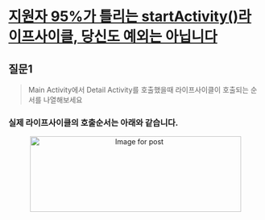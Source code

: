 # [지원자 95%가 틀리는 startActivity()라이프사이클, 당신도 예외는 아닙니다](https://medium.com/%EB%B0%95%EC%83%81%EA%B6%8C%EC%9D%98-%EC%82%BD%EC%A7%88%EB%B8%94%EB%A1%9C%EA%B7%B8/%EC%A7%80%EC%9B%90%EC%9E%90-95-%EA%B0%80-%ED%8B%80%EB%A6%AC%EB%8A%94-startactivity-%EB%9D%BC%EC%9D%B4%ED%94%84%EC%82%AC%EC%9D%B4%ED%81%B4-%EB%8B%B9%EC%8B%A0%EB%8F%84-%EC%98%88%EC%99%B8%EB%8A%94-%EC%95%84%EB%8B%99%EB%8B%88%EB%8B%A4-ed0947a48d6)

## 질문1
> Main Activity에서 Detail Activity를 호출했을때
라이프사이클이 호출되는 순서를 나열해보세요

### 실제 라이프사이클의 호출순서는 아래와 같습니다.
<p align="center">
  <img alt="Image for post" class="vo wr t u v if aj c" width="419" height="150" src="https://miro.medium.com/max/419/1*NKRcmHa4XDeFyELAZ8U7GQ.png" srcset="https://miro.medium.com/max/276/1*NKRcmHa4XDeFyELAZ8U7GQ.png 276w, https://miro.medium.com/max/419/1*NKRcmHa4XDeFyELAZ8U7GQ.png 419w" sizes="419px">
</p>

